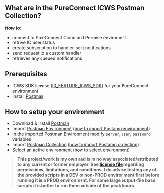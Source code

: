 ## What are in the PureConnect ICWS Postman Collection? 
***How to:***
- connect to PureConnect Cloud and Permise enviroment
- retrive IC user status
- create subscription to handler-sent notifications
- send request to a custom handler
- retrieves any queued notifications

## Prerequisites
- ICWS SDK license ([I3_FEATURE_ICWS_SDK](https://help.genesys.com/pureconnect/mergedProjects/wh_tr/mergedProjects/wh_tr_icws_sdk_icg/desktop/what_is_the_icws_sdk.htm)) for your PureConnect environment
- Install [Postman](https://www.postman.com/downloads/)

## How to setup your environment
- Download & install [Postman](https://www.postman.com/downloads/)
- Import [Postman Environment](pureconnect-icws.postman_environment.json) ([how to import Postamn environment](https://www.youtube.com/watch?v=bzquMXmCLUQ))
- In the imported Postman Environment modify ```server```, ```user```, ```password``` variables
- Import [Postman Collection](pureconnect-icws.postman_collection.json) ([how to import Postamn collection](https://learning.postman.com/docs/getting-started/importing-and-exporting-data/#importing-postman-data))
- Select an active environment ([how to select environment](https://learning.postman.com/docs/sending-requests/managing-environments/#selecting-an-active-environment))


> **This project/work is my own and is in no way associated/attributed to any current or former employer. See [license file](LICENSE) regarding permissions, limitations, and  conditions. I do advise testing any of the provided scripts in a DEV or non-PROD environment first before running it in a PROD environment. For some large output-file base scripts it is better to run them outside of the peak hours.**
